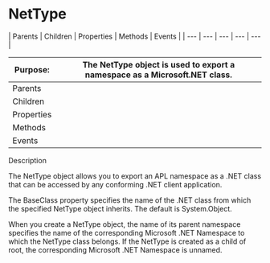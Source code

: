 




<h1 class="heading"><span class="name">NetType</span></h1>
| Parents | Children | Properties | Methods | Events |
| --- | --- | --- | --- | ---  |

| Purpose: | The NetType object is used to export a namespace as a Microsoft.NET class. |
| --- | ---  |
| Parents |  |
| Children |  |
| Properties |  |
| Methods |  |
| Events |  |


Description


The NetType object allows you to export an APL namespace as a .NET class that can be accessed by any conforming .NET client application.



The BaseClass property specifies the name of the .NET class from which the specified NetType object inherits. The default is System.Object.


When you create a NetType object, the name of its parent namespace specifies the name of  the corresponding Microsoft .NET Namespace to which the NetType class belongs. If the NetType is created as a child of root, the corresponding Microsoft .NET Namespace is unnamed.



